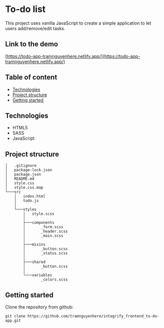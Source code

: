 # To-do list

This project uses vanilla JavaScript to create a simple application to let users add/remove/edit tasks.

## Link to the demo

[https://todo-app-tramnguyenhere.netlify.app/](https://todo-app-tramnguyenhere.netlify.app/)

## Table of content

- [Technologies](#technologies)
- [Project structure](#project-structure)
- [Getting started](#getting-started)

<a name="technologies"></a>

## Technologies

- HTML5
- SASS
- JavaScript

<a name="project-structure"></a>

## Project structure

```
│   .gitignore
│   package-lock.json
│   package.json
│   README.md
│   style.css
│   style.css.map
└───src
    │   index.html
    │   todo.js
    │
    └───styles
        │   style.scss
        │
        ├───components
        │       _form.scss
        │       _header.scss
        │       _main.scss
        │
        ├───mixins
        │       _button.scss
        │       _status.scss
        │
        ├───shared
        │       _button.scss
        │
        └───variables
                _colors.scss
```

<a name="getting-started"></a>

## Getting started

Clone the repository from github:

```
git clone https://github.com/tramnguyenhere/integrify_frontend_to-do-app.git
```
